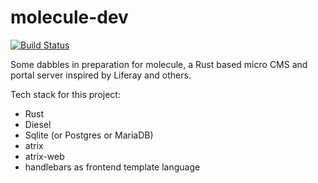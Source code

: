 # molecule-dev
[![Build Status](https://travis-ci.org/n3phtys/molecule-dev.svg?branch=master)](https://travis-ci.org/n3phtys/molecule-dev)

Some dabbles in preparation for molecule, a Rust based micro CMS and portal server inspired by Liferay and others.


Tech stack for this project:
* Rust
* Diesel
* Sqlite (or Postgres or MariaDB)
* atrix
* atrix-web
* handlebars as frontend template language
